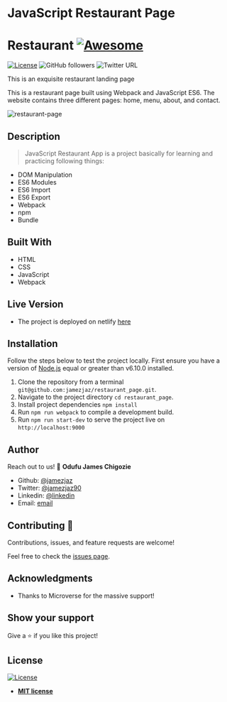# JavaScript Restaurant Page

# Restaurant [![Awesome](https://cdn.rawgit.com/sindresorhus/awesome/d7305f38d29fed78fa85652e3a63e154dd8e8829/media/badge.svg)](https://github.com/jamezjaz/restaurant_page)

[![License](https://img.shields.io/badge/License-MIT-green.svg)]()
![GitHub followers](https://img.shields.io/github/followers/Jamezjaz?label=jamezjaz&style=social)
![Twitter URL](https://img.shields.io/twitter/follow/jamezjaz90?label=Follow&style=social)

This is an exquisite restaurant landing page

This is a restaurant page built using Webpack and JavaScript ES6. The website contains three different pages: home, menu, about, and contact. 

![restaurant-page](https://user-images.githubusercontent.com/57812000/96013524-fb174480-0e0a-11eb-8bb1-567ec091379e.png)


## Description

> JavaScript Restaurant App is a project basically for learning and practicing following things:
- DOM Manipulation
- ES6 Modules
- ES6 Import
- ES6 Export
- Webpack
- npm
- Bundle

## Built With

- HTML
- CSS
- JavaScript
- Webpack

## Live Version
- The project is deployed on netlify [here](https://elated-bassi-162bd5.netlify.app/)

## Installation
Follow the steps below to test the project locally. First ensure you have a version of [Node.js](http://nodejs.org/) equal or greater than v6.10.0 installed.

1. Clone the repository from a terminal `git@github.com:jamezjaz/restaurant_page.git`.
2. Navigate to the project directory `cd restaurant_page`.
3. Install project dependencies `npm install`
4. Run `npm run webpack` to compile a development build.
5. Run `npm run start-dev` to serve the project live on `http://localhost:9000`

## Author

Reach out to us!
👤 **Odufu James Chigozie**

- Github: [@jamezjaz](https://github.com/jamezjaz)
- Twitter: [@jamezjaz90](https://twitter.com/jamezjaz90)
- Linkedin: [@linkedin](https://www.linkedin.com/in/jamesgozieodufu/)
- Email: [email](jamezjaz@gmail.com)


## Contributing 🤝

Contributions, issues, and feature requests are welcome!

Feel free to check the [issues page](https://github.com/jamezjaz/restaurant_page/issues).

## Acknowledgments

- Thanks to Microverse for the massive support!

## Show your support

Give a ⭐️ if you like this project!

## License

[![License](http://img.shields.io/:license-mit-blue.svg?style=flat-square)](http://badges.mit-license.org)

- **[MIT license](http://opensource.org/licenses/mit-license.php)**
